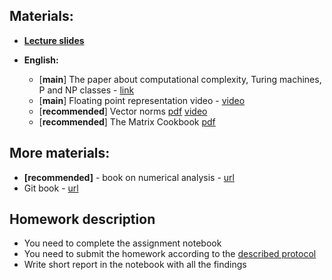 ## Materials:
* [__Lecture slides__](https://github.com/Aelphy/ISC2019/tree/fall2019/week1/Lecture.pdf)

* __English:__
  * [__main__] The paper about computational complexity, Turing machines, P and NP classes - [link](https://www.dis.uniroma1.it/~ausiello/InfoTeoIIRM/book/itc.pdf)
  * [__main__] Floating point representation video - [video](https://www.youtube.com/watch?v=8afbTaA-gOQ)
  * [__recommended__] Vector norms  [pdf](http://www.math.usm.edu/lambers/mat610/sum10/lecture2.pdf) [video](https://www.youtube.com/watch?v=tXCqr2UsbWQ) 
  * [__recommended__] The Matrix Cookbook [pdf](https://www.ics.uci.edu/~welling/teaching/KernelsICS273B/MatrixCookBook.pdf)

## More materials:
* __[recommended]__ - book on numerical analysis - [url](https://www.researchgate.net/publication/265621004_A_Brief_Introduction_to_Numerical_Analysis)
* Git book - [url](https://git-scm.com/book/en/v2)

## Homework description
* You need to complete the assignment notebook
* You need to submit the homework according to the [described protocol](https://github.com/Aelphy/ISC2019/wiki/Homeworks-and-grading-(ETHZ-and-UZH))
* Write short report in the notebook with all the findings
